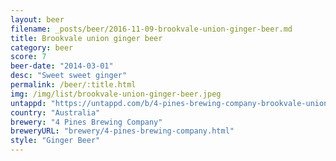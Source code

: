 ```yaml
---
layout: beer
filename: _posts/beer/2016-11-09-brookvale-union-ginger-beer.md
title: Brookvale union ginger beer
category: beer
score: 7
beer-date: "2014-03-01"
desc: "Sweet sweet ginger"
permalink: /beer/:title.html
img: /img/list/brookvale-union-ginger-beer.jpeg
untappd: "https://untappd.com/b/4-pines-brewing-company-brookvale-union-ginger-beer/425095"
country: "Australia"
brewery: "4 Pines Brewing Company"
breweryURL: "brewery/4-pines-brewing-company.html"
style: "Ginger Beer"
---
```


